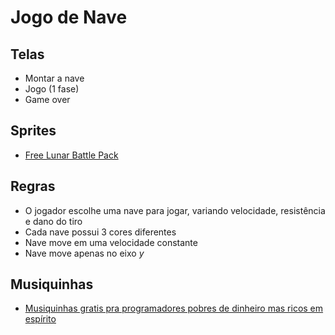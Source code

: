 # Jogo de Nave

## Telas

- Montar a nave
- Jogo (1 fase)
- Game over

## Sprites

- [Free Lunar Battle Pack](https://mattwalkden.itch.io/lunar-battle-pack)

## Regras

- O jogador escolhe uma nave para jogar, variando velocidade, resistência e dano do tiro
- Cada nave possui 3 cores diferentes
- Nave move em uma velocidade constante
- Nave move apenas no eixo _y_

## Musiquinhas
- [Musiquinhas gratis pra programadores pobres de dinheiro mas ricos em espírito](https://www.fesliyanstudios.com/royalty-free-music/downloads-c/8-bit-music/6)

